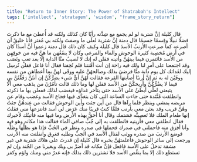```yaml
---
title: "Return to Inner Story: The Power of Shatrabah's Intellect"
tags: ['intellect', 'stratagem', 'wisdom', "frame_story_return"]
---
```


 قال كليلة إنَّ شتربة لو لم يجمع مع شِدَّته رأيًا كان كذلك ولكنه قد أُعطيَ مع ما ذكرتَ فضلًا نبيلًا وقِسمًا جسيمًا
قال دمنة إنَّ شتربة لعلَى ما وصفتَ ولكنه بي مُغتر فأنا خليقٌ أن أصرعه كما صرعتِ الأرنبُ الأسدَ
قال كليلة وكيف كان ذلك
قال دمنة زعموا أنَّ أسدًا كان في أرض مُخصِبة كثيرة الوحوش والماء والمرعى وكان لا ينفَعُهن ما هنَّ فيه من خوفِهِن من الأسد فائتمرن فيما بينهُنَّ وأتينه فقلن له إنك لا تُصيبُ منَّا الدابة إلَّا بعد تعبٍ ونَصَب وقد اجتمعنا على أمرٍ لنا ولك فيه راحة إن أنت أمَّنتنا فلم تُخِفنا فقال أنا فاعل فقلن نُرسِل إليك لغَدائك كل يوم دابة منَّا فرضيَ بذلك وصالحهُنَّ عليه ووفَى لهنَّ بما أعطاهن من نفسه ووفَيْنَ له به
ثم إنَّ أرنبًا أصابتها القرعة فقالت لهُنَّ أيُّ شيء يضرُّكُنَّ إن أنتُنَّ رَفَقْتُنَّ بي فيما لا يضُرُّكُنَّ وأُرِيحكُنَّ من الأسد فقلن لها وما ذلك قالت تأمُرْنَ من يذهب معي ألَّا يتبعني لعلِّي أبطئُ على الأسد حتى يتأخر غداؤه فيغضب لذلك ففعلن بها ما ذكرته وانطلقت مُتَّئدة حتى جاءت الساعة التي كان يتغدَّى فيها فجاع الأسد وغضب وقام عن مربضه يمشي وينظر فلما رآها قال من أين جئت وأين الوحوش فقالت من عِندهُنَّ جئتُ وهُنَّ قريب وقد بعثن معي بأرنب فلمَّا كنتُ قريبًا منك عَرَض لي أسد فانتزعها مني فقلتُ إنها طعام الملك فلا تَغصِبنَّه فشتمك وقال أنا أحقُّ بهذه الأرض وما فيها منه فأتيتُك لأخبرك فقال انطلقي معي فأرينيه فانطلقت به إلى جُبٍّ صافي الماء فقالت هذا مكانه وهو فيه وأنا أفرَق منه فاحملني في صدرك فحملها في صدره ونظر في الجُبِّ فإذا هو بظلِّها وظلِّه فوضع الأرنبَ من صدره ووثب لقتال الأسد في الجبِّ وطلبه فغرِق وانفلتت منه الأرنب ورجعت إلى سائر الوحوش فأعلمتهُنَّ بخبره
قال كليلة إن قدرتَ على هلاك شتربة في غير مشقة تدخلُ على الأسد فافعل فإنَّ مكانه قد أضرَّ بي وبك وبغيرنا من الجُند وإن لم تستطع ذلك إلا بما ينغِّص الأسد فلا تشترين ذلك بذلك فإنه غدرٌ مني ومنك ولؤم وكفر

